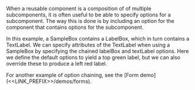 When a reusable component is a composition of of multiple subcomponents, it is often useful to be able to specify options for a subcomponent. The way this is done is by including an option for the component that contains options for the subcomponent.

In this example, a SampleBox contains a LabelBox, which in turn contains a TextLabel. We can specify attributes of the TextLabel when using a SampleBox by specifying the chained labelBox and textLabel options. Here we define the default options to yield a top green label, but we can also override these to produce a left red label.

For another example of option chaining, see the [Form demo](<<LINK_PREFIX>>/demos/forms).